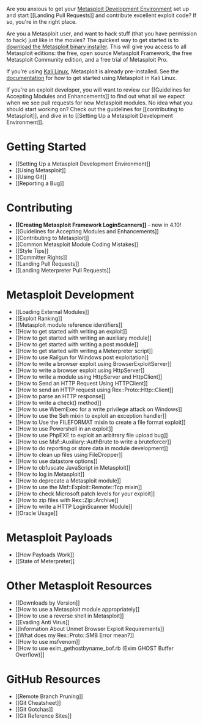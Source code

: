 Are you anxious to get your [Metasploit Development Environment](https://github.com/rapid7/metasploit-framework/wiki/Setting-Up-a-Metasploit-Development-Environment) set up and start [[Landing Pull Requests]] and contribute excellent exploit code? If so, you're in the right place.

Are you a Metasploit user, and want to hack stuff (that you have permission to hack) just like in the movies? The quickest way to get started is to [download the Metasploit binary installer](http://www.rapid7.com/products/metasploit/download.jsp). This will give you access to all Metasploit editions: the free, open source Metasploit Framework, the free Metasploit Community edition, and a free
trial of Metasploit Pro.

If you’re using [Kali Linux](http://kali.org), Metasploit is already pre-installed. See the [documentation](http://docs.kali.org/general-use/starting-metasploit-framework-in-kali) for how to get started using Metasploit in Kali Linux.

If you're an exploit developer, you will want to review our [[Guidelines for Accepting Modules and Enhancements]] to find out what all we expect when we see pull requests for new Metasploit modules. No idea what you should start working on? Check out the guidelines for [[contributing to Metasploit]], and dive in
to [[Setting Up a Metasploit Development Environment]].

# Getting Started #

- [[Setting Up a Metasploit Development Environment]] 
- [[Using Metasploit]]
- [[Using Git]]
- [[Reporting a Bug]]

# Contributing #

- **[[Creating Metasploit Framework LoginScanners]]** - new in 4.10!
- [[Guidelines for Accepting Modules and Enhancements]]
- [[Contributing to Metasploit]]
- [[Common Metasploit Module Coding Mistakes]]
- [[Style Tips]]
- [[Committer Rights]]
- [[Landing Pull Requests]]
- [[Landing Meterpreter Pull Requests]]

# Metasploit Development #

- [[Loading External Modules]]
- [[Exploit Ranking]]
- [[Metasploit module reference identifiers]]
- [[How to get started with writing an exploit]]
- [[How to get started with writing an auxiliary module]]
- [[How to get started with writing a post module]]
- [[How to get started with writing a Meterpreter script]]
- [[How to use Railgun for Windows post exploitation]]
- [[How to write a browser exploit using BrowserExploitServer]]
- [[How to write a browser exploit using HttpServer]]
- [[How to write a module using HttpServer and HttpClient]]
- [[How to Send an HTTP Request Using HTTPClient]]
- [[How to send an HTTP request using Rex::Proto::Http::Client]]
- [[How to parse an HTTP response]]
- [[How to write a check() method]]
- [[How to use WbemExec for a write privilege attack on Windows]]
- [[How to use the Seh mixin to exploit an exception handler]]
- [[How to Use the FILEFORMAT mixin to create a file format exploit]]
- [[How to use Powershell in an exploit]]
- [[How to use PhpEXE to exploit an arbitrary file upload bug]]
- [[How to use Msf::Auxiliary::AuthBrute to write a bruteforcer]]
- [[How to do reporting or store data in module development]]
- [[How to clean up files using FileDropper]]
- [[How to use datastore options]]
- [[How to obfuscate JavaScript in Metasploit]]
- [[How to log in Metasploit]]
- [[How to deprecate a Metasploit module]]
- [[How to use the Msf::Exploit::Remote::Tcp mixin]]
- [[How to check Microsoft patch levels for your exploit]]
- [[How to zip files with Rex::Zip::Archive]]
- [[How to write a HTTP LoginScanner Module]]
- [[Oracle Usage]]

# Metasploit Payloads #

- [[How Payloads Work]]
- [[State of Meterpreter]]


# Other Metasploit Resources #

- [[Downloads by Version]]
- [[How to use a Metasploit module appropriately]]
- [[How to use a reverse shell in Metasploit]]
- [[Evading Anti Virus]]
- [[Information About Unmet Browser Exploit Requirements]]
- [[What does my Rex::Proto::SMB Error mean?]]
- [[How to use msfvenom]]
- [[How to use exim_gethostbyname_bof.rb (Exim GHOST Buffer Overflow)]]

# GitHub Resources #

- [[Remote Branch Pruning]]
- [[Git Cheatsheet]]
- [[Git Gotchas]]
- [[Git Reference Sites]]

